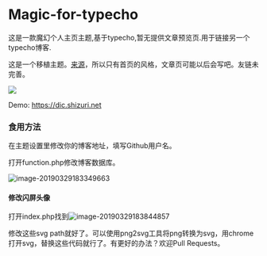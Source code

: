 # Magic-for-typecho
这是一款魔幻个人主页主题,基于typecho,暂无提供文章预览页.用于链接另一个typecho博客.

这是一个移植主题。[来源](https://tuzi.moe)，所以只有首页的风格，文章页可能以后会写吧。友链未完善。


![](https://i.loli.net/2019/03/29/5c9df7336e7e7.gif)


Demo:  <https://dic.shizuri.net>

### 食用方法

在主题设置里修改你的博客地址，填写Github用户名。

打开function.php修改博客数据库。

![image-20190329183349663](https://ws1.sinaimg.cn/large/006tKfTcly1g1juibvq22j319u0u0n0s.jpg)

#### 修改闪屏头像

打开index.php找到![image-20190329183844857](https://ws3.sinaimg.cn/large/006tKfTcly1g1jun5fhiuj31380l510d.jpg)

修改这些svg path就好了。可以使用png2svg工具将png转换为svg，用chrome打开svg，替换这些代码就行了。有更好的办法？欢迎Pull Requests。



